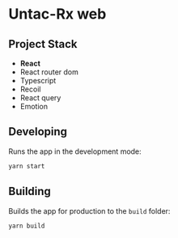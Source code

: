 # Untac-Rx web

## Project Stack

- **React**
- React router dom
- Typescript
- Recoil
- React query
- Emotion

## Developing

Runs the app in the development mode:

```bash
yarn start
```

## Building

Builds the app for production to the `build` folder:

```bash
yarn build
```

